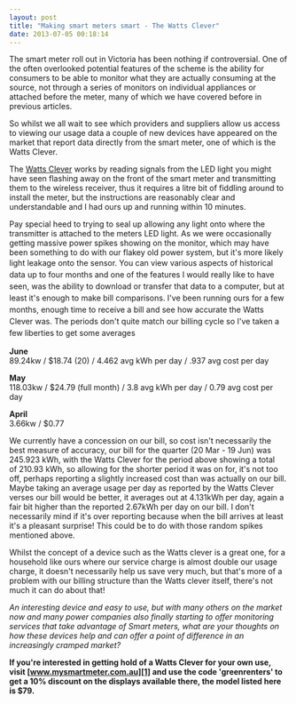 ```yaml
---
layout: post
title: "Making smart meters smart - The Watts Clever"
date: 2013-07-05 00:18:14
---
```


The smart meter roll out in Victoria has been nothing if controversial. One of the often overlooked potential features of the scheme is the ability for consumers to be able to monitor what they are actually consuming at the source, not through a series of monitors on individual appliances or attached before the meter, many of which we have covered before in previous articles.

So whilst we all wait to see which providers and suppliers allow us access to viewing our usage data a couple of new devices have appeared on the market that report data directly from the smart meter, one of which is the Watts Clever.

The <a href="http://www.wattsclever.net.au/shop/energy-monitoring/wirelessenergymonitor" target="_blank">Watts Clever</a> works by reading signals from the LED light you might have seen flashing away on the front of the smart meter and transmitting them to the wireless receiver, thus it requires a litre bit of fiddling around to install the meter, but the instructions are reasonably clear and understandable and I had ours up and running within 10 minutes.

Pay special heed to trying to seal up allowing any light onto where the transmitter is attached to the meters LED light. As we were occasionally getting massive power spikes showing on the monitor, which may have been something to do with our flakey old power system, but it's more likely light leakage onto the sensor. <span style="line-height: 1.5;">You can view various aspects of historical data up to four months and one of the features I would really like to have seen, was the ability to download or transfer that data to a computer, but at least it's enough to make bill comparisons. </span><span style="line-height: 1.5;">I've been running ours for a few months, enough time to receive a bill and see how accurate the Watts Clever was. The periods don't quite match our billing cycle so I've taken a few liberties to get some averages</span>

**June**  
89.24kw / $18.74 (20) / 4.462 avg kWh per day / .937 avg cost per day

**May**  
118.03kw / $24.79 (full month) / 3.8 avg kWh per day / 0.79 avg cost per day

**April**  
3.66kw / $0.77

We currently have a concession on our bill, so cost isn't necessarily the best measure of accuracy, our bill for the quarter (20 Mar - 19 Jun) was 245.923 kWh, with the Watts Clever for the period above showing a total of 210.93 kWh, so allowing for the shorter period it was on for, it's not too off, perhaps reporting a slightly increased cost than was actually on our bill. Maybe taking an average usage per day as reported by the Watts Clever verses our bill would be better, it averages out at 4.131kWh per day, again a fair bit higher than the reported 2.67kWh per day on our bill. I don't necessarily mind if it's over reporting because when the bill arrives at least it's a pleasant surprise! This could be to do with those random spikes mentioned above.

Whilst the concept of a device such as the Watts clever is a great one, for a household like ours where our service charge is almost double our usage charge, it doesn't necessarily help us save very much, but that's more of a problem with our billing structure than the Watts clever itself, there's not much it can do about that!

*An interesting device and easy to use, but with many others on the market now and many power companies also finally starting to offer monitoring services that take advantage of Smart meters, what are your thoughts on how these devices help and can offer a point of difference in an increasingly cramped market?*

**If you're interested in getting hold of a Watts Clever for your own use, visit [www.mysmartmeter.com.au][1] and use the code 'greenrenters' to get a 10% discount on the displays available there, the model listed here is $79.**

 [1]: http://www.mysmartmeter.com.au/